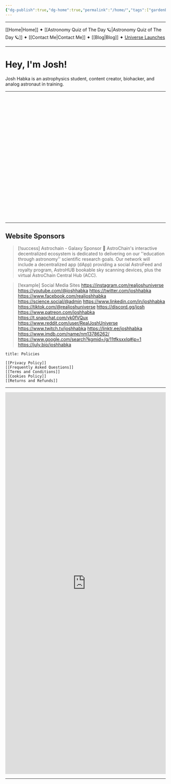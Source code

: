 ```yaml
---
{"dg-publish":true,"dg-home":true,"permalink":"/home/","tags":["gardenEntry"],"dgPassFrontmatter":true,"noteIcon":"","created":"","updated":""}
---
```


-----

[[Home\|Home]] ✦ [[Astronomy Quiz of The Day 🪐\|Astronomy Quiz of The Day 🪐]] ✦ [[Contact Me\|Contact Me]] ✦ [[Blog\|Blog]] ✦ [Universe Launches](https://stardashusa.com)

-----
# Hey, I'm Josh!

Josh Habka is an astrophysics student, content creator, biohacker, and analog astronaut in training.

----
<div style="height: 40vmin;min-height: 360px"><script src="https://cdn.jsdelivr.net/ghost/signup-form@~0.1/umd/signup-form.min.js" data-background-color="transparent" data-text-color="#FFFFFF" data-button-color="#dbc38f" data-button-text-color="#FFFFFF" data-title="Josh Habka" data-description="Josh Habka is an astrophysics student, content creator, biohacker, and analog astronaut in training. Receive weekly updates and astronomy blog posts. Over 1400+ members and counting." data-icon="https://joshuahabka.com/content/images/size/w192h192/size/w256h256/2023/08/pixling-excited.png" data-site="https://joshuahabka.com" data-locale="en" async></script></div>

-----
## Website Sponsors

> [!success] Astrochain - Galaxy Sponsor 🌌
> AstroChain's interactive decentralized ecosystem is dedicated to delivering on our ''education through astronomy'' scientific research goals. Our network will include a decentralized app (dApp) providing a social AstroFeed and royalty program, AstroHUB bookable sky scanning devices, plus the virtual AstroChain Central Hub (ACC).

> [!example] Social Media Sites
> https://instagram.com/realjoshuniverse
> https://youtube.com/@joshhabka
> https://twitter.com/joshhabka
> https://www.facebook.com/realjoshhabka
> https://science.social/@admin
> https://www.linkedin.com/in/joshhabka
> https://tiktok.com/@realjoshuniverse
> https://discord.gg/josh
> https://www.patreon.com/joshhabka
> https://t.snapchat.com/yk0fVQux
> https://www.reddit.com/user/RealJoshUniverse
> https://www.twitch.tv/joshhabka
> https://linktr.ee/joshhabka
> https://www.imdb.com/name/nm13786262/
> https://www.google.com/search?kgmid=/g/11tfksxxlq#ip=1
>  https://july.bio/joshhabka

```ad-abstract
title: Policies

[[Privacy Policy]]
[[Frequently Asked Questions]]
[[Terms and Conditions]]
[[Cookies Policy]]
[[Returns and Refunds]]

```


----

<iframe style="border:none;width:100%;" height="1200px" src="https://opnform.com/forms/astronomy-quiz-of-the-day"></iframe>

-----

